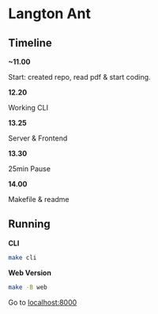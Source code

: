 # Langton Ant

## Timeline

**~11.00**

Start: created repo, read pdf & start coding.

**12.20**

Working CLI

**13.25**

Server & Frontend

**13.30**

25min Pause

**14.00**

Makefile & readme

## Running

**CLI**

```sh
make cli
```

**Web Version**

```sh
make -B web
```

Go to [localhost:8000](http://localhost:8000)
